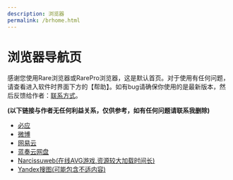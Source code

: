 ```yaml
---
description: 浏览器
permalink: /brhome.html
---
```

# 浏览器导航页

感谢您使用Rare浏览器或RarePro浏览器，这是默认首页。对于使用有任何问题，请查看进入软件时界面下方的【帮助】。如有bug请确保你使用的是最新版本，然后反馈给作者：[联系方式](/lianxi/)。

**(以下链接与作者无任何利益关系，仅供参考，如有任何问题请联系我删除)**

* [必应](https://bing.com/)
* [微博](https://weibo.com/)
* [网易云](https://music.163.com/)
* [蓝奏云网盘](https://lanzou.com/)
* [Narcissuweb(在线AVG游戏,资源较大加载时间长)](https://paiennate.github.io/Narcissuweb/)
* [Yandex搜图(可能包含不适内容)](https://yandex.com/images/touch/)

<script>
var a=(function(p){ var query = window.location.search.substring(1);var vars = query.split("&");for (var i=0;i<vars.length;i++) {var pair = vars[i].split("=");if(pair[0] == p){return pair[1];}}return(false);
})('vc');
if(a==""||a<=3){
  alert('！【24-05-12/25-06-09】\nRare浏览器已官方支持华为儿童手表，加入qq群获取详细信息！\nRarePro浏览器已重新上架小问商店，你也可以联系开发者获取应用（QQ2980077544，仅周六在线，非必要勿加，广告勿扰），\n目前浏览器最新版本为3.5.3版本，增加超级多的功能，请及时更新至最新版本！最新版本默认你已阅读过本提示，不再弹出本窗口。')
}
</script>
